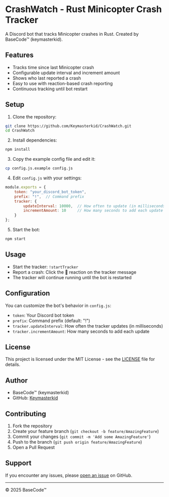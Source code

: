 # CrashWatch - Rust Minicopter Crash Tracker

A Discord bot that tracks Minicopter crashes in Rust. Created by BaseCode™ (keymasterkid).

## Features

- Tracks time since last Minicopter crash
- Configurable update interval and increment amount
- Shows who last reported a crash
- Easy to use with reaction-based crash reporting
- Continuous tracking until bot restart

## Setup

1. Clone the repository:
```bash
git clone https://github.com/Keymasterkid/CrashWatch.git
cd CrashWatch
```

2. Install dependencies:
```bash
npm install
```

3. Copy the example config file and edit it:
```bash
cp config.js.example config.js
```

4. Edit `config.js` with your settings:
```javascript
module.exports = {
    token: "your_discord_bot_token",
    prefix: "!",  // Command prefix
    tracker: {
        updateInterval: 10000,  // How often to update (in milliseconds)
        incrementAmount: 10     // How many seconds to add each update
    }
};
```

5. Start the bot:
```bash
npm start
```

## Usage

- Start the tracker: `!startTracker`
- Report a crash: Click the 🔄 reaction on the tracker message
- The tracker will continue running until the bot is restarted

## Configuration

You can customize the bot's behavior in `config.js`:

- `token`: Your Discord bot token
- `prefix`: Command prefix (default: "!")
- `tracker.updateInterval`: How often the tracker updates (in milliseconds)
- `tracker.incrementAmount`: How many seconds to add each update

## License

This project is licensed under the MIT License - see the [LICENSE](LICENSE) file for details.

## Author

- BaseCode™ (keymasterkid)
- GitHub: [Keymasterkid](https://github.com/Keymasterkid)

## Contributing

1. Fork the repository
2. Create your feature branch (`git checkout -b feature/AmazingFeature`)
3. Commit your changes (`git commit -m 'Add some AmazingFeature'`)
4. Push to the branch (`git push origin feature/AmazingFeature`)
5. Open a Pull Request

## Support

If you encounter any issues, please [open an issue](https://github.com/Keymasterkid/CrashWatch/issues) on GitHub.

---

© 2025 BaseCode™ 